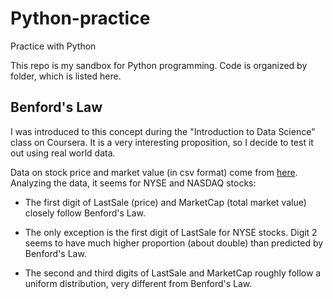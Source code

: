 # Python-practice

Practice with Python

This repo is my sandbox for Python programming. Code is organized by folder, which is listed here.

## Benford's Law

I was introduced to this concept during the "Introduction to Data Science" class on Coursera. It is a very interesting proposition, so I decide to test it out using real world data.

Data on stock price and market value (in csv format) come from [here](http://www.nasdaq.com/screening/company-list.aspx). Analyzing the data, it seems for NYSE and NASDAQ stocks:

- The first digit of LastSale (price) and MarketCap (total market value) closely follow Benford's Law.

- The only exception is the first digit of LastSale for NYSE stocks. Digit 2 seems to have much higher proportion (about double) than predicted by Benford's Law.

- The second and third digits of LastSale and MarketCap roughly follow a uniform distribution, very different from Benford's Law.
